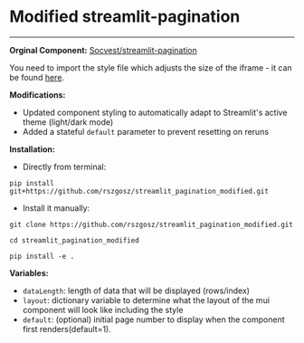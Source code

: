 # Modified streamlit-pagination
---
<b>Orginal Component:</b> [Socvest/streamlit-pagination](https://github.com/Socvest/streamlit-pagination.git)

You need to import the style file which adjusts the size of the iframe - it can be found [here](https://github.com/Socvest/streamlit-pagination/tree/main/streamlit_pagination).


<b>Modifications:</b> 
- Updated component styling to automatically adapt to Streamlit's active theme (light/dark mode)
- Added a stateful `default` parameter to prevent resetting on reruns


<b>Installation:</b>
- Directly from terminal:
```
pip install git+https://github.com/rszgosz/streamlit_pagination_modified.git
```
- Install it manually:
```
git clone https://github.com/rszgosz/streamlit_pagination_modified.git
```
```
cd streamlit_pagination_modified
```
```
pip install -e .
```


<b>Variables:</b>
- `dataLength`: length of data that will be displayed (rows/index)
- `layout`: dictionary variable to determine what the layout of the mui component will look like including the style
- `default`: (optional) initial page number to display when the component first renders(default=1).

